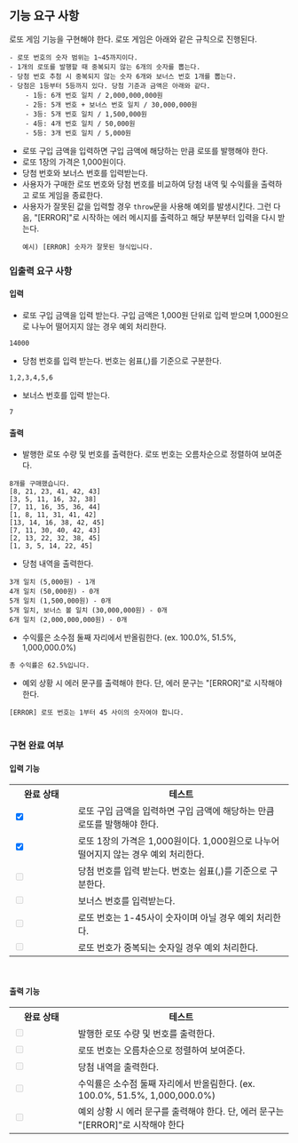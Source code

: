 ## 기능 요구 사항

 로또 게임 기능을 구현해야 한다. 로또 게임은 아래와 같은 규칙으로 진행된다.

```
- 로또 번호의 숫자 범위는 1~45까지이다.
- 1개의 로또를 발행할 때 중복되지 않는 6개의 숫자를 뽑는다.
- 당첨 번호 추첨 시 중복되지 않는 숫자 6개와 보너스 번호 1개를 뽑는다.
- 당첨은 1등부터 5등까지 있다. 당첨 기준과 금액은 아래와 같다.
    - 1등: 6개 번호 일치 / 2,000,000,000원
    - 2등: 5개 번호 + 보너스 번호 일치 / 30,000,000원
    - 3등: 5개 번호 일치 / 1,500,000원
    - 4등: 4개 번호 일치 / 50,000원
    - 5등: 3개 번호 일치 / 5,000원
```

- 로또 구입 금액을 입력하면 구입 금액에 해당하는 만큼 로또를 발행해야 한다.
- 로또 1장의 가격은 1,000원이다.
- 당첨 번호와 보너스 번호를 입력받는다.
- 사용자가 구매한 로또 번호와 당첨 번호를 비교하여 당첨 내역 및 수익률을 출력하고 로또 게임을 종료한다.
- 사용자가 잘못된 값을 입력할 경우 `throw`문을 사용해 예외를 발생시킨다. 그런 다음, "[ERROR]"로 시작하는 에러 메시지를 출력하고 해당 부분부터 입력을 다시 받는다.
  ```
  예시) [ERROR] 숫자가 잘못된 형식입니다.
  ```

### 입출력 요구 사항

#### 입력

- 로또 구입 금액을 입력 받는다. 구입 금액은 1,000원 단위로 입력 받으며 1,000원으로 나누어 떨어지지 않는 경우 예외 처리한다.

```
14000
```

- 당첨 번호를 입력 받는다. 번호는 쉼표(,)를 기준으로 구분한다.

```
1,2,3,4,5,6
```

- 보너스 번호를 입력 받는다.

```
7
```

#### 출력

- 발행한 로또 수량 및 번호를 출력한다. 로또 번호는 오름차순으로 정렬하여 보여준다.

```
8개를 구매했습니다.
[8, 21, 23, 41, 42, 43]
[3, 5, 11, 16, 32, 38]
[7, 11, 16, 35, 36, 44]
[1, 8, 11, 31, 41, 42]
[13, 14, 16, 38, 42, 45]
[7, 11, 30, 40, 42, 43]
[2, 13, 22, 32, 38, 45]
[1, 3, 5, 14, 22, 45]
```

- 당첨 내역을 출력한다.

```
3개 일치 (5,000원) - 1개
4개 일치 (50,000원) - 0개
5개 일치 (1,500,000원) - 0개
5개 일치, 보너스 볼 일치 (30,000,000원) - 0개
6개 일치 (2,000,000,000원) - 0개
```

- 수익률은 소수점 둘째 자리에서 반올림한다. (ex. 100.0%, 51.5%, 1,000,000.0%)

```
총 수익률은 62.5%입니다.
```

- 예외 상황 시 에러 문구를 출력해야 한다. 단, 에러 문구는 "[ERROR]"로 시작해야 한다.

```
[ERROR] 로또 번호는 1부터 45 사이의 숫자여야 합니다.
```

#
### 구현 완료 여부

#### 입력 기능

<table>
    <tr>
        <th style = 'width : 100px'>완료 상태</th>
        <th>테스트</th>
    </tr>
    <tr>
        <td><input type="checkBox" checked></td>
        <td>로또 구입 금액을 입력하면 구입 금액에 해당하는 만큼 로또를 발행해야 한다.</td>
    </tr>
    <tr>
        <td><input type="checkBox" checked></td>
        <td>로또 1장의 가격은 1,000원이다. 1,000원으로 나누어 떨어지지 않는 경우 예외 처리한다.</td>
    </tr>
    <tr>
        <td><input type="checkBox" disabled></td>
        <td>당첨 번호를 입력 받는다. 번호는 쉼표(,)를 기준으로 구분한다.</td>
    </tr>
    <tr>
        <td><input type="checkBox" disabled></td>
        <td>보너스 번호를 입력받는다.</td>
    </tr>
    <tr>
        <td><input type="checkBox" disabled></td>
        <td>로또 번호는 1-45사이 숫자이며 아닐 경우 예외 처리한다.</td>
    </tr>
    <tr>
        <td><input type="checkBox" disabled></td>
        <td>로또 번호가 중복되는 숫자일 경우 예외 처리한다.</td>
    </tr>
</table>

<br>


#### 출력 기능

<table>
    <tr>
        <th style = 'width : 100px'>완료 상태</th>
        <th>테스트</th>
    </tr>
    <tr>
        <td><input type="checkBox" disabled></td>
        <td>발행한 로또 수량 및 번호를 출력한다.</td>
    </tr>
    <tr>
        <td><input type="checkBox" disabled></td>
        <td>로또 번호는 오름차순으로 정렬하여 보여준다.</td>
    </tr>
    <tr>
        <td><input type="checkBox" disabled></td>
        <td>당첨 내역을 출력한다.</td>
    </tr>
    <tr>
        <td><input type="checkBox" disabled></td>
        <td>수익률은 소수점 둘째 자리에서 반올림한다. (ex. 100.0%, 51.5%, 1,000,000.0%)</td>
    </tr>
    <tr>
        <td><input type="checkBox" disabled></td>
        <td>예외 상황 시 에러 문구를 출력해야 한다. 단, 에러 문구는 "[ERROR]"로 시작해야 한다</td>
    </tr>
</table>
